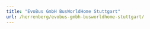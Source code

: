 ```yaml
---
title: "EvoBus GmbH BusWorldHome Stuttgart"
url: /herrenberg/evobus-gmbh-busworldhome-stuttgart/
---
```

